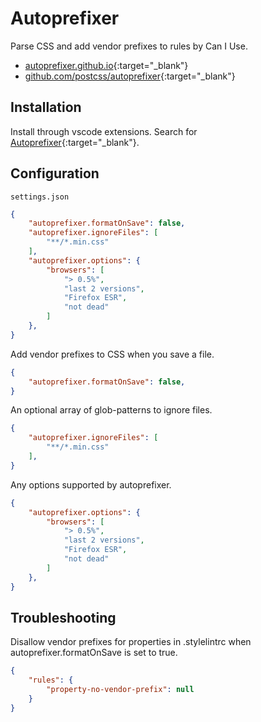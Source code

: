 # Autoprefixer

Parse CSS and add vendor prefixes to rules by Can I Use.

- [autoprefixer.github.io](https://autoprefixer.github.io/){:target="_blank"}
- [github.com/postcss/autoprefixer](https://github.com/postcss/autoprefixer){:target="_blank"}

## Installation

Install through vscode extensions. Search for [Autoprefixer](https://marketplace.visualstudio.com/items?itemName=mrmlnc.vscode-autoprefixer){:target="_blank"}.

## Configuration

`settings.json`

```json
{
    "autoprefixer.formatOnSave": false,
    "autoprefixer.ignoreFiles": [
        "**/*.min.css"
    ],
    "autoprefixer.options": {
        "browsers": [
            "> 0.5%",
            "last 2 versions",
            "Firefox ESR",
            "not dead"
        ]
    },
}
```

Add vendor prefixes to CSS when you save a file.

```json
{
    "autoprefixer.formatOnSave": false,
}
```

An optional array of glob-patterns to ignore files.

```json
{
    "autoprefixer.ignoreFiles": [
        "**/*.min.css"
    ],
}
```

Any options supported by autoprefixer.

```json
{
    "autoprefixer.options": {
        "browsers": [
            "> 0.5%",
            "last 2 versions",
            "Firefox ESR",
            "not dead"
        ]
    },
}
```

## Troubleshooting

Disallow vendor prefixes for properties in .stylelintrc when autoprefixer.formatOnSave is set to true.

```json
{
    "rules": {
        "property-no-vendor-prefix": null
    }
}
```
